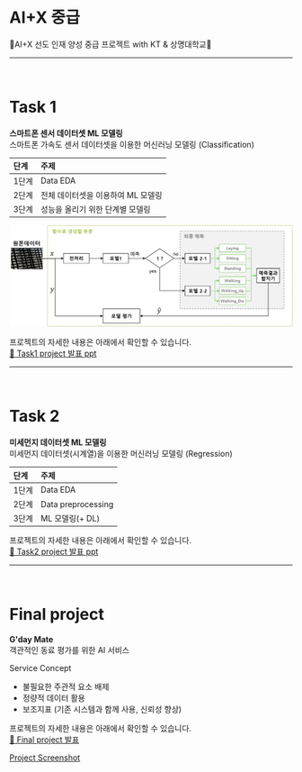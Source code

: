 # AI+X 중급

🤖AI+X 선도 인재 양성 중급 프로젝트 with KT &amp; 상명대학교🤖

---
<br>

# Task 1

**스마트폰 센서 데이터셋 ML 모델링**  
스마트폰 가속도 센서 데이터셋을 이용한 머신러닝 모델링 (Classification)

| 단계  | 주제                               |
| :---- | :--------------------------------- |
| 1단계 | Data EDA                           |
| 2단계 | 전체 데이터셋을 이용하여 ML 모델링 |
| 3단계 | 성능을 올리기 위한 단계별 모델링   |

![](https://github.com/suyeonmyeong/AI-X_Intermediate/blob/main/%5B%EA%B0%9C%EC%9D%B8%EA%B3%BC%EC%A0%9C%201%5D%20%EA%B0%80%EC%86%8D%EB%8F%84%EC%84%BC%EC%84%9C%20%EB%8D%B0%EC%9D%B4%ED%84%B0%20EDA/pipeline_function.png)

프로젝트의 자세한 내용은 아래에서 확인할 수 있습니다.  <br>
[📄 Task1 project 발표 ppt](https://github.com/suyeonmyeong/AI-X_Intermediate/blob/main/%5B%EA%B0%9C%EC%9D%B8%EA%B3%BC%EC%A0%9C%201%5D%20%EA%B0%80%EC%86%8D%EB%8F%84%EC%84%BC%EC%84%9C%20%EB%8D%B0%EC%9D%B4%ED%84%B0%20EDA/%EC%8A%A4%EB%A7%88%EC%8A%A4%ED%8F%B0%EC%84%BC%EC%84%9C%EB%8D%B0%EC%9D%B4%ED%84%B0_%EB%B0%9C%ED%91%9Cppt.pdf)

---
<br>

# Task 2

**미세먼지 데이터셋 ML 모델링**  
미세먼지 데이터셋(시계열)을 이용한 머신러닝 모델링 (Regression)

| 단계  | 주제               |
| :---- | :----------------- |
| 1단계 | Data EDA           |
| 2단계 | Data preprocessing |
| 3단계 | ML 모델링(+ DL)    |


프로젝트의 자세한 내용은 아래에서 확인할 수 있습니다. <br>
[📄 Task2 project 발표 ppt](https://github.com/suyeonmyeong/AI-X_Intermediate/blob/main/%5B%EA%B0%9C%EC%9D%B8%EA%B3%BC%EC%A0%9C%202%5D%20%EB%AF%B8%EC%84%B8%EB%A8%BC%EC%A7%80%20%EB%8D%B0%EC%9D%B4%ED%84%B0%20EDA/%EB%AF%B8%EC%84%B8%EB%A8%BC%EC%A7%80_%EC%98%88%EC%B8%A1_%ED%94%84%EB%A1%9C%EC%A0%9D%ED%8A%B8.pdf)

---
<br>

# Final project

**G'day Mate**  
객관적인 동료 평가를 위한 AI 서비스

Service Concept
- 불필요한 주관적 요소 배제
- 정량적 데이터 활용
- 보조지표 (기존 시스템과 함께 사용, 신뢰성 향상)


프로젝트의 자세한 내용은 아래에서 확인할 수 있습니다.  <br>
[📄 Final project 발표](https://github.com/suyeonmyeong/AI-X_Intermediate/blob/main/%5BML%5D%20G'Day%20Mates%20Service/%EA%B0%9D%EA%B4%80%EC%A0%81%EC%9D%B8%20%EB%8F%99%EB%A3%8C%20%ED%8F%89%EA%B0%80%EB%A5%BC%20%EC%9C%84%ED%95%9C%20AI%20%EC%84%9C%EB%B9%84%EC%8A%A4.pdf)

[Project Screenshot](https://github.com/suyeonmyeong/AI-X_Intermediate/blob/main/%5BML%5D%20G'Day%20Mates%20Service/G_DAY_MATE_PAGE.gif)
